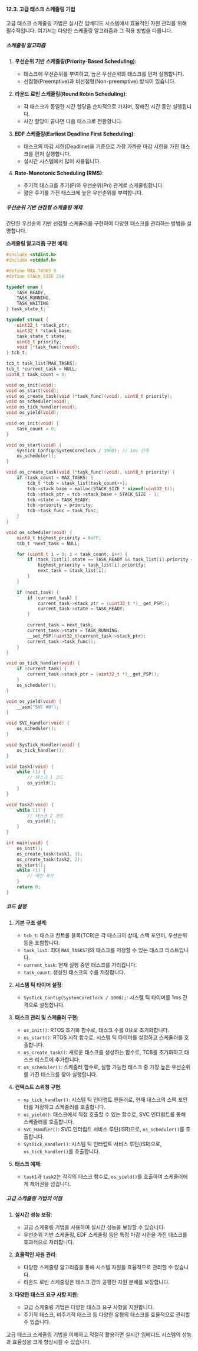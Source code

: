 #### 12.3. 고급 태스크 스케줄링 기법

고급 태스크 스케줄링 기법은 실시간 임베디드 시스템에서 효율적인 자원 관리를 위해 필수적입니다. 여기서는 다양한 스케줄링 알고리즘과 그 적용 방법을 다룹니다.

##### 스케줄링 알고리즘

1. **우선순위 기반 스케줄링(Priority-Based Scheduling)**:
   - 태스크에 우선순위를 부여하고, 높은 우선순위의 태스크를 먼저 실행합니다.
   - 선점형(Preemptive)과 비선점형(Non-preemptive) 방식이 있습니다.

2. **라운드 로빈 스케줄링(Round Robin Scheduling)**:
   - 각 태스크가 동일한 시간 할당을 순차적으로 가지며, 정해진 시간 동안 실행됩니다.
   - 시간 할당이 끝나면 다음 태스크로 전환합니다.

3. **EDF 스케줄링(Earliest Deadline First Scheduling)**:
   - 태스크의 마감 시한(Deadline)을 기준으로 가장 가까운 마감 시한을 가진 태스크를 먼저 실행합니다.
   - 실시간 시스템에서 많이 사용됩니다.

4. **Rate-Monotonic Scheduling (RMS)**:
   - 주기적 태스크를 주기(P)와 우선순위(Pri) 관계로 스케줄링합니다.
   - 짧은 주기를 가진 태스크에 높은 우선순위를 부여합니다.

##### 우선순위 기반 선점형 스케줄링 예제

간단한 우선순위 기반 선점형 스케줄러를 구현하여 다양한 태스크를 관리하는 방법을 설명합니다.

**스케줄링 알고리즘 구현 예제**:
```c
#include <stdint.h>
#include <stddef.h>

#define MAX_TASKS 5
#define STACK_SIZE 256

typedef enum {
    TASK_READY,
    TASK_RUNNING,
    TASK_WAITING
} task_state_t;

typedef struct {
    uint32_t *stack_ptr;
    uint32_t *stack_base;
    task_state_t state;
    uint8_t priority;
    void (*task_func)(void);
} tcb_t;

tcb_t task_list[MAX_TASKS];
tcb_t *current_task = NULL;
uint8_t task_count = 0;

void os_init(void);
void os_start(void);
void os_create_task(void (*task_func)(void), uint8_t priority);
void os_scheduler(void);
void os_tick_handler(void);
void os_yield(void);

void os_init(void) {
    task_count = 0;
}

void os_start(void) {
    SysTick_Config(SystemCoreClock / 1000); // 1ms 간격
    os_scheduler();
}

void os_create_task(void (*task_func)(void), uint8_t priority) {
    if (task_count < MAX_TASKS) {
        tcb_t *tcb = &task_list[task_count++];
        tcb->stack_base = malloc(STACK_SIZE * sizeof(uint32_t));
        tcb->stack_ptr = tcb->stack_base + STACK_SIZE - 1;
        tcb->state = TASK_READY;
        tcb->priority = priority;
        tcb->task_func = task_func;
    }
}

void os_scheduler(void) {
    uint8_t highest_priority = 0xFF;
    tcb_t *next_task = NULL;

    for (uint8_t i = 0; i < task_count; i++) {
        if (task_list[i].state == TASK_READY && task_list[i].priority < highest_priority) {
            highest_priority = task_list[i].priority;
            next_task = &task_list[i];
        }
    }

    if (next_task) {
        if (current_task) {
            current_task->stack_ptr = (uint32_t *)__get_PSP();
            current_task->state = TASK_READY;
        }

        current_task = next_task;
        current_task->state = TASK_RUNNING;
        __set_PSP((uint32_t)current_task->stack_ptr);
        current_task->task_func();
    }
}

void os_tick_handler(void) {
    if (current_task) {
        current_task->stack_ptr = (uint32_t *)__get_PSP();
    }
    os_scheduler();
}

void os_yield(void) {
    __asm("SVC #0");
}

void SVC_Handler(void) {
    os_scheduler();
}

void SysTick_Handler(void) {
    os_tick_handler();
}

void task1(void) {
    while (1) {
        // 태스크 1 코드
        os_yield();
    }
}

void task2(void) {
    while (1) {
        // 태스크 2 코드
        os_yield();
    }
}

int main(void) {
    os_init();
    os_create_task(task1, 1);
    os_create_task(task2, 2);
    os_start();
    while (1) {
        // 메인 루프
    }
    return 0;
}
```

##### 코드 설명

1. **기본 구조 설계**:
   - `tcb_t`: 태스크 컨트롤 블록(TCB)은 각 태스크의 상태, 스택 포인터, 우선순위 등을 포함합니다.
   - `task_list`: 최대 `MAX_TASKS`개의 태스크를 저장할 수 있는 태스크 리스트입니다.
   - `current_task`: 현재 실행 중인 태스크를 가리킵니다.
   - `task_count`: 생성된 태스크의 수를 저장합니다.

2. **시스템 틱 타이머 설정**:
   - `SysTick_Config(SystemCoreClock / 1000);`: 시스템 틱 타이머를 1ms 간격으로 설정합니다.

3. **태스크 관리 및 스케줄러 구현**:
   - `os_init()`: RTOS 초기화 함수로, 태스크 수를 0으로 초기화합니다.
   - `os_start()`: RTOS 시작 함수로, 시스템 틱 타이머를 설정하고 스케줄러를 호출합니다.
   - `os_create_task()`: 새로운 태스크를 생성하는 함수로, TCB를 초기화하고 태스크 리스트에 추가합니다.
   - `os_scheduler()`: 스케줄러 함수로, 실행 가능한 태스크 중 가장 높은 우선순위를 가진 태스크를 찾아 실행합니다.

4. **컨텍스트 스위칭 구현**:
   - `os_tick_handler()`: 시스템 틱 인터럽트 핸들러로, 현재 태스크의 스택 포인터를 저장하고 스케줄러를 호출합니다.
   - `os_yield()`: 태스크에서 직접 호출할 수 있는 함수로, SVC 인터럽트를 통해 스케줄러를 호출합니다.
   - `SVC_Handler()`: SVC 인터럽트 서비스 루틴(ISR)으로, `os_scheduler()`를 호출합니다.
   - `SysTick_Handler()`: 시스템 틱 인터럽트 서비스 루틴(ISR)으로, `os_tick_handler()`를 호출합니다.

5. **태스크 예제**:
   - `task1`과 `task2`는 각각의 태스크 함수로, `os_yield()`를 호출하여 스케줄러에게 제어권을 넘깁니다.

##### 고급 스케줄링 기법의 이점

1. **실시간 성능 보장**:
   - 고급 스케줄링 기법을 사용하여 실시간 성능을 보장할 수 있습니다.
   - 우선순위 기반 스케줄링, EDF 스케줄링 등은 특정 마감 시한을 가진 태스크를 효과적으로 처리합니다.

2. **효율적인 자원 관리**:
   - 다양한 스케줄링 알고리즘을 통해 시스템 자원을 효율적으로 관리할 수 있습니다.
   - 라운드 로빈 스케줄링은 태스크 간의 공평한 자원 분배를 보장합니다.

3. **다양한 태스크 요구 사항 지원**:
   - 고급 스케줄링 기법은 다양한 태스크 요구 사항을 지원합니다.
   - 주기적 태스크, 비주기적 태스크 등 다양한 유형의 태스크를 효율적으로 관리할 수 있습니다.

고급 태스크 스케줄링 기법을 이해하고 적절히 활용하면 실시간 임베디드 시스템의 성능과 효율성을 크게 향상시킬 수 있습니다.
